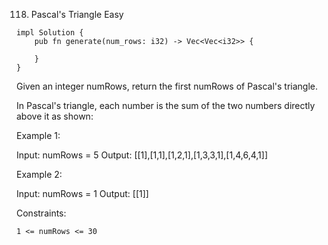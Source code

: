 118. Pascal's Triangle
Easy

```
impl Solution {
    pub fn generate(num_rows: i32) -> Vec<Vec<i32>> {
        
    }
}
```

Given an integer numRows, return the first numRows of Pascal's triangle.

In Pascal's triangle, each number is the sum of the two numbers directly above it as shown:

 

Example 1:

Input: numRows = 5
Output: [[1],[1,1],[1,2,1],[1,3,3,1],[1,4,6,4,1]]

Example 2:

Input: numRows = 1
Output: [[1]]

 

Constraints:

    1 <= numRows <= 30

